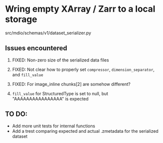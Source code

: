 # Wring empty XArray / Zarr to a local storage

src/mdio/schemas/v1/dataset_serializer.py

## Issues encountered

1. FIXED: Non-zero size of the serialized data files
2. FIXED: Not clear how to properly set `compressor`, `dimension_separator`, and `fill_value`
3. FIXED: For image_inline chunks[2] are somehow different?

4. `fill_value` for StructuredType is set to null, but "AAAAAAAAAAAAAAAA" is expected

## TO DO:

- Add more unit tests for internal functions
- Add a trest comparing expected and actual .zmetadata for the serialized dataset
